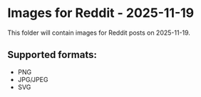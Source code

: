 # Images for Reddit - 2025-11-19

This folder will contain images for Reddit posts on 2025-11-19.

## Supported formats:
- PNG
- JPG/JPEG
- SVG
